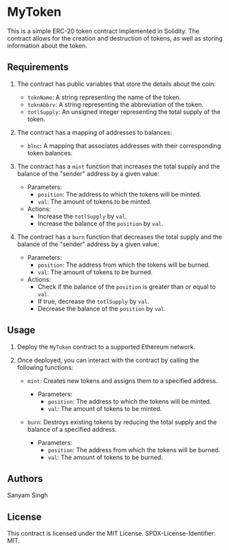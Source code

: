 # MyToken

This is a simple ERC-20 token contract implemented in Solidity. The contract allows for the creation and destruction of tokens, as well as storing information about the token.

## Requirements

1. The contract has public variables that store the details about the coin:
   - `toknName`: A string representing the name of the token.
   - `toknAbbrv`: A string representing the abbreviation of the token.
   - `totlSupply`: An unsigned integer representing the total supply of the token.

2. The contract has a mapping of addresses to balances:
   - `blnc`: A mapping that associates addresses with their corresponding token balances.

3. The contract has a `mint` function that increases the total supply and the balance of the "sender" address by a given value:
   - Parameters:
     - `position`: The address to which the tokens will be minted.
     - `val`: The amount of tokens to be minted.
   - Actions:
     - Increase the `totlSupply` by `val`.
     - Increase the balance of the `position` by `val`.

4. The contract has a `burn` function that decreases the total supply and the balance of the "sender" address by a given value:
   - Parameters:
     - `position`: The address from which the tokens will be burned.
     - `val`: The amount of tokens to be burned.
   - Actions:
     - Check if the balance of the `position` is greater than or equal to `val`.
     - If true, decrease the `totlSupply` by `val`.
     - Decrease the balance of the `position` by `val`.

## Usage

1. Deploy the `MyToken` contract to a supported Ethereum network.

2. Once deployed, you can interact with the contract by calling the following functions:

   - `mint`: Creates new tokens and assigns them to a specified address.
     - Parameters:
       - `position`: The address to which the tokens will be minted.
       - `val`: The amount of tokens to be minted.

   - `burn`: Destroys existing tokens by reducing the total supply and the balance of a specified address.
     - Parameters:
       - `position`: The address from which the tokens will be burned.
       - `val`: The amount of tokens to be burned.

## Authors

Sanyam Singh

## License

This contract is licensed under the MIT License. SPDX-License-Identifier: MIT.

